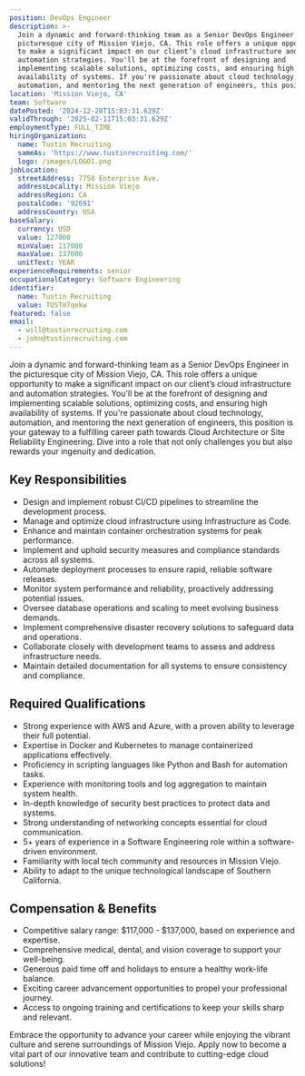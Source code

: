 ```yaml
---
position: DevOps Engineer
description: >-
  Join a dynamic and forward-thinking team as a Senior DevOps Engineer in the
  picturesque city of Mission Viejo, CA. This role offers a unique opportunity
  to make a significant impact on our client’s cloud infrastructure and
  automation strategies. You'll be at the forefront of designing and
  implementing scalable solutions, optimizing costs, and ensuring high
  availability of systems. If you're passionate about cloud technology,
  automation, and mentoring the next generation of engineers, this positi...
location: 'Mission Viejo, CA'
team: Software
datePosted: '2024-12-28T15:03:31.629Z'
validThrough: '2025-02-11T15:03:31.629Z'
employmentType: FULL_TIME
hiringOrganization:
  name: Tustin Recruiting
  sameAs: 'https://www.tustinrecruiting.com/'
  logo: /images/LOGO1.png
jobLocation:
  streetAddress: 7758 Enterprise Ave.
  addressLocality: Mission Viejo
  addressRegion: CA
  postalCode: '92691'
  addressCountry: USA
baseSalary:
  currency: USD
  value: 127000
  minValue: 117000
  maxValue: 137000
  unitText: YEAR
experienceRequirements: senior
occupationalCategory: Software Engineering
identifier:
  name: Tustin Recruiting
  value: TUSTm7qekw
featured: false
email:
  - will@tustinrecruiting.com
  - john@tustinrecruiting.com
---
```




Join a dynamic and forward-thinking team as a Senior DevOps Engineer in the picturesque city of Mission Viejo, CA. This role offers a unique opportunity to make a significant impact on our client’s cloud infrastructure and automation strategies. You'll be at the forefront of designing and implementing scalable solutions, optimizing costs, and ensuring high availability of systems. If you're passionate about cloud technology, automation, and mentoring the next generation of engineers, this position is your gateway to a fulfilling career path towards Cloud Architecture or Site Reliability Engineering. Dive into a role that not only challenges you but also rewards your ingenuity and dedication.

## Key Responsibilities
- Design and implement robust CI/CD pipelines to streamline the development process.
- Manage and optimize cloud infrastructure using Infrastructure as Code.
- Enhance and maintain container orchestration systems for peak performance.
- Implement and uphold security measures and compliance standards across all systems.
- Automate deployment processes to ensure rapid, reliable software releases.
- Monitor system performance and reliability, proactively addressing potential issues.
- Oversee database operations and scaling to meet evolving business demands.
- Implement comprehensive disaster recovery solutions to safeguard data and operations.
- Collaborate closely with development teams to assess and address infrastructure needs.
- Maintain detailed documentation for all systems to ensure consistency and compliance.

## Required Qualifications
- Strong experience with AWS and Azure, with a proven ability to leverage their full potential.
- Expertise in Docker and Kubernetes to manage containerized applications effectively.
- Proficiency in scripting languages like Python and Bash for automation tasks.
- Experience with monitoring tools and log aggregation to maintain system health.
- In-depth knowledge of security best practices to protect data and systems.
- Strong understanding of networking concepts essential for cloud communication.
- 5+ years of experience in a Software Engineering role within a software-driven environment.
- Familiarity with local tech community and resources in Mission Viejo.
- Ability to adapt to the unique technological landscape of Southern California.

## Compensation & Benefits
- Competitive salary range: $117,000 - $137,000, based on experience and expertise.
- Comprehensive medical, dental, and vision coverage to support your well-being.
- Generous paid time off and holidays to ensure a healthy work-life balance.
- Exciting career advancement opportunities to propel your professional journey.
- Access to ongoing training and certifications to keep your skills sharp and relevant.

Embrace the opportunity to advance your career while enjoying the vibrant culture and serene surroundings of Mission Viejo. Apply now to become a vital part of our innovative team and contribute to cutting-edge cloud solutions!
